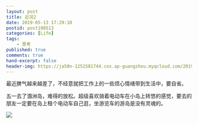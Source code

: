 ```yaml
---
layout: post
title: 近况2
date: 2019-05-13 17:29:10
postid: post190513
categories: [Life]
tags: 
    - 思考
published: true
comments: true
hand-excerpt: false
header-img: https://ja50n-1251581744.cos.ap-guangzhou.myqcloud.com/20190513170616.png
---
```


最近脾气越来越差了，不经意就把工作上的一些烦心情绪带到生活中，要自省。

五一去了涠洲岛，难得的放松。超级喜欢骑着电动车在小岛上转悠的感觉，要去的朋友一定要在岛上租个电动车自己逛，坐游览车的游岛是没有灵魂的。

![](https://ja50n-1251581744.cos.ap-guangzhou.myqcloud.com/微信图片_20190513171011.jpg)
